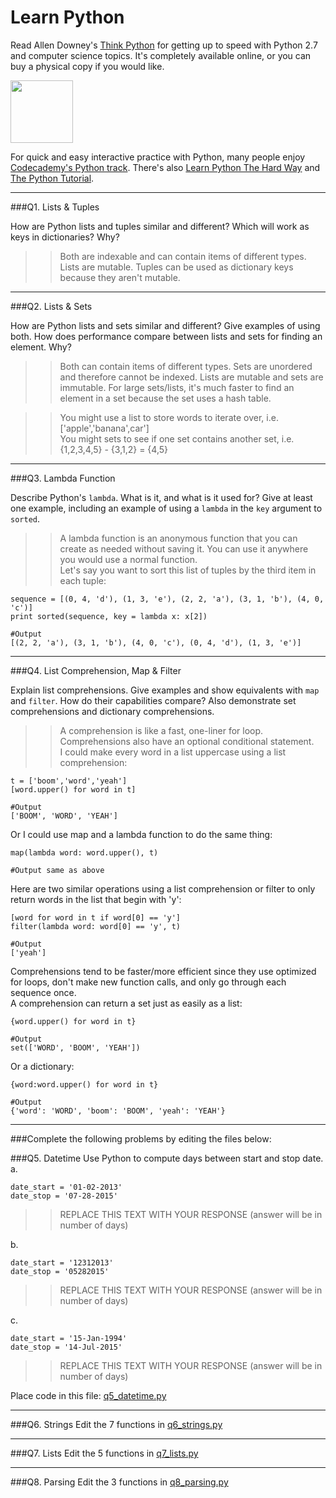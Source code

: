 # Learn Python

Read Allen Downey's [Think Python](http://www.greenteapress.com/thinkpython/) for getting up to speed with Python 2.7 and computer science topics. It's completely available online, or you can buy a physical copy if you would like.

<a href="http://www.greenteapress.com/thinkpython/"><img src="img/think_python.png" style="width: 100px;" target="_blank"></a>

For quick and easy interactive practice with Python, many people enjoy [Codecademy's Python track](http://www.codecademy.com/en/tracks/python). There's also [Learn Python The Hard Way](http://learnpythonthehardway.org/book/) and [The Python Tutorial](https://docs.python.org/2/tutorial/).

---

###Q1. Lists &amp; Tuples

How are Python lists and tuples similar and different? Which will work as keys in dictionaries? Why?

>> Both are indexable and can contain items of different types. Lists are mutable. Tuples can be used as dictionary keys because they aren't mutable.

---

###Q2. Lists &amp; Sets

How are Python lists and sets similar and different? Give examples of using both. How does performance compare between lists and sets for finding an element. Why?

>> Both can contain items of different types. Sets are unordered and therefore cannot be indexed. Lists are mutable and sets are immutable. For large sets/lists, it's much faster to find an element in a set because the set uses a hash table.

>>You might use a list to store words to iterate over, i.e. ['apple','banana',car']  
>>You might sets to see if one set contains another set, i.e. {1,2,3,4,5} - {3,1,2} = {4,5}

---

###Q3. Lambda Function

Describe Python's `lambda`. What is it, and what is it used for? Give at least one example, including an example of using a `lambda` in the `key` argument to `sorted`.

>> A lambda function is an anonymous function that you can create as needed without saving it. You can use it anywhere you would use a normal function.  
Let's say you want to sort this list of tuples by the third item in each tuple:

```
sequence = [(0, 4, 'd'), (1, 3, 'e'), (2, 2, 'a'), (3, 1, 'b'), (4, 0, 'c')]
print sorted(sequence, key = lambda x: x[2])

#Output
[(2, 2, 'a'), (3, 1, 'b'), (4, 0, 'c'), (0, 4, 'd'), (1, 3, 'e')]
```

---

###Q4. List Comprehension, Map &amp; Filter

Explain list comprehensions. Give examples and show equivalents with `map` and `filter`. How do their capabilities compare? Also demonstrate set comprehensions and dictionary comprehensions.

>> A comprehension is like a fast, one-liner for loop. Comprehensions also have an optional conditional statement.  
I could make every word in a list uppercase using a list comprehension:

```
t = ['boom','word','yeah']
[word.upper() for word in t]

#Output
['BOOM', 'WORD', 'YEAH']
```
Or I could use map and a lambda function to do the same thing:

```
map(lambda word: word.upper(), t)

#Output same as above
```
Here are two similar operations using a list comprehension or filter to only return words in the list that begin with 'y':

```
[word for word in t if word[0] == 'y']
filter(lambda word: word[0] == 'y', t)

#Output
['yeah']
```
Comprehensions tend to be faster/more efficient since they use optimized for loops, don't make new function calls, and only go through each sequence once.  
A comprehension can return a set just as easily as a list:
```
{word.upper() for word in t}

#Output
set(['WORD', 'BOOM', 'YEAH'])
```
Or a dictionary:
```
{word:word.upper() for word in t}

#Output
{'word': 'WORD', 'boom': 'BOOM', 'yeah': 'YEAH'}
```
---

###Complete the following problems by editing the files below:

###Q5. Datetime
Use Python to compute days between start and stop date.   
a.  

```
date_start = '01-02-2013'    
date_stop = '07-28-2015'
```

>> REPLACE THIS TEXT WITH YOUR RESPONSE (answer will be in number of days)

b.  
```
date_start = '12312013'  
date_stop = '05282015'  
```

>> REPLACE THIS TEXT WITH YOUR RESPONSE (answer will be in number of days)

c.  
```
date_start = '15-Jan-1994'      
date_stop = '14-Jul-2015'  
```

>> REPLACE THIS TEXT WITH YOUR RESPONSE  (answer will be in number of days)

Place code in this file: [q5_datetime.py](python/q5_datetime.py)

---

###Q6. Strings
Edit the 7 functions in [q6_strings.py](python/q6_strings.py)

---

###Q7. Lists
Edit the 5 functions in [q7_lists.py](python/q7_lists.py)

---

###Q8. Parsing
Edit the 3 functions in [q8_parsing.py](python/q8_parsing.py)





